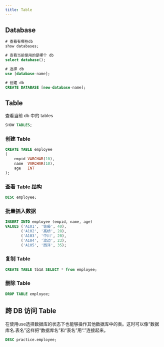 ```yaml
---
title: Table
---
```


## Database
```sql
# 查看有哪些db
show databases;

# 查看当前使用的是哪个 db
select database();

# 选择 db
use [database-name];

# 创建 db
CREATE DATABASE [new-database-name]; 
```

## Table

查看当前 db 中的 tables
```sql
SHOW TABLES;
```

### 创建 Table
``` sql
CREATE TABLE employee
(
    empid VARCHAR(10),
    name  VARCHAR(10),
    age   INT
);
```

### 查看 Table 结构
```sql
DESC employee;
```

### 批量插入数据
```sql
INSERT INTO employee (empid, name, age)
VALUES ('A101', '佐藤', 40),
       ('A102', '高桥', 28),
       ('A103', '中川', 20),
       ('A104', '渡边', 23),
       ('A105', '西泽', 35);
```

### 复制 Table
```sql
CREATE TABLE tb1A SELECT * from employee;
```

### 删除 Table
``` sql
DROP TABLE employee;
```


## 跨 DB 访问 Table
在使用use选择数据库的状态下也能够操作其他数据库中的表。这时可以像“数据库名.表名”这样把“数据库名”和“表名”用“.”连接起来。
```sql
DESC practice.employee;
```